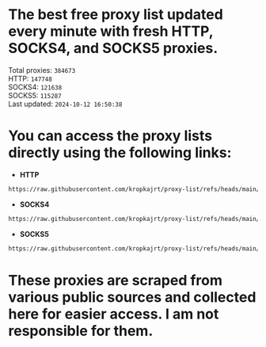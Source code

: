 # The best free proxy list updated every minute with fresh HTTP, SOCKS4, and SOCKS5 proxies.

Total proxies: `384673`  
HTTP: `147748`  
SOCKS4: `121638`  
SOCKS5: `115287`  
Last updated: `2024-10-12 16:50:38`  

# You can access the proxy lists directly using the following links:

- **HTTP**

```bash
https://raw.githubusercontent.com/kropkajrt/proxy-list/refs/heads/main/http.txt
```

- **SOCKS4**

```bash
https://raw.githubusercontent.com/kropkajrt/proxy-list/refs/heads/main/socks4.txt
```

- **SOCKS5**

```bash
https://raw.githubusercontent.com/kropkajrt/proxy-list/refs/heads/main/socks5.txt
```

# These proxies are scraped from various public sources and collected here for easier access. I am not responsible for them.